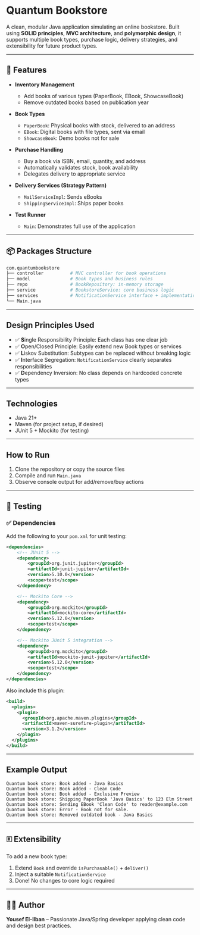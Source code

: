 #  Quantum Bookstore

A clean, modular Java application simulating an online bookstore. Built using **SOLID principles**, **MVC architecture**, and **polymorphic design**, it supports multiple book types, purchase logic, delivery strategies, and extensibility for future product types.

---

## 🚀 Features

- **Inventory Management**
  - Add books of various types (PaperBook, EBook, ShowcaseBook)
  - Remove outdated books based on publication year

- **Book Types**
  - `PaperBook`: Physical books with stock, delivered to an address
  - `EBook`: Digital books with file types, sent via email
  - `ShowcaseBook`: Demo books not for sale

- **Purchase Handling**
  - Buy a book via ISBN, email, quantity, and address
  - Automatically validates stock, book availability
  - Delegates delivery to appropriate service

- **Delivery Services (Strategy Pattern)**
  - `MailServiceImpl`: Sends eBooks
  - `ShippingServiceImpl`: Ships paper books

- **Test Runner**
  - `Main`: Demonstrates full use of the application

---

## 📦 Packages Structure

```bash
com.quantumbookstore
├── controller          # MVC controller for book operations
├── model               # Book types and business rules
├── repo                # BookRepository: in-memory storage
├── service             # BookstoreService: core business logic
├── services            # NotificationService interface + implementations
└── Main.java
```

---

##  Design Principles Used

- ✅ **S**ingle Responsibility Principle: Each class has one clear job
- ✅ **O**pen/Closed Principle: Easily extend new Book types or services
- ✅ **L**iskov Substitution: Subtypes can be replaced without breaking logic
- ✅ **I**nterface Segregation: `NotificationService` clearly separates responsibilities
- ✅ **D**ependency Inversion: No class depends on hardcoded concrete types

---

##  Technologies

- Java 21+
- Maven (for project setup, if desired)
- JUnit 5 + Mockito (for testing)

---

##  How to Run

1. Clone the repository or copy the source files
2. Compile and run `Main.java`
3. Observe console output for add/remove/buy actions

---

## 🔧 Testing

### ✅ Dependencies
Add the following to your `pom.xml` for unit testing:

```xml
<dependencies>
    <!-- JUnit 5 -->
    <dependency>
        <groupId>org.junit.jupiter</groupId>
        <artifactId>junit-jupiter</artifactId>
        <version>5.10.0</version>
        <scope>test</scope>
    </dependency>

    <!-- Mockito Core -->
    <dependency>
        <groupId>org.mockito</groupId>
        <artifactId>mockito-core</artifactId>
        <version>5.12.0</version>
        <scope>test</scope>
    </dependency>

    <!-- Mockito JUnit 5 integration -->
    <dependency>
        <groupId>org.mockito</groupId>
        <artifactId>mockito-junit-jupiter</artifactId>
        <version>5.12.0</version>
        <scope>test</scope>
    </dependency>
</dependencies>
```

Also include this plugin:

```xml
<build>
  <plugins>
    <plugin>
      <groupId>org.apache.maven.plugins</groupId>
      <artifactId>maven-surefire-plugin</artifactId>
      <version>3.1.2</version>
    </plugin>
  </plugins>
</build>
```

---

##  Example Output

```
Quantum book store: Book added - Java Basics
Quantum book store: Book added - Clean Code
Quantum book store: Book added - Exclusive Preview
Quantum book store: Shipping PaperBook 'Java Basics' to 123 Elm Street
Quantum book store: Sending EBook 'Clean Code' to reader@example.com
Quantum book store: Error - Book not for sale.
Quantum book store: Removed outdated book - Java Basics
```

---

## 🗉️ Extensibility

To add a new book type:
1. Extend `Book` and override `isPurchasable()` + `deliver()`
2. Inject a suitable `NotificationService`
3. Done! No changes to core logic required

---

## 👨‍💼 Author
**Yousef El-llban** – Passionate Java/Spring developer applying clean code and design best practices.

